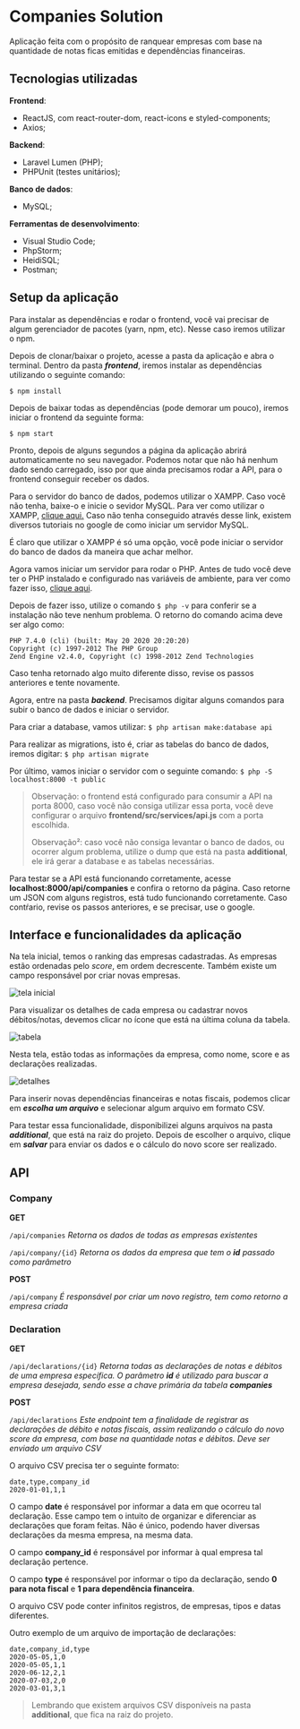 # Companies Solution

Aplicação feita com o propósito de ranquear empresas com base na quantidade de notas ficas emitidas e dependências financeiras.

## Tecnologias utilizadas

**Frontend**: 
 - ReactJS, com react-router-dom, react-icons e styled-components;
 - Axios;

**Backend**: 
 - Laravel Lumen (PHP);
 - PHPUnit (testes unitários);
 
**Banco de dados**: 
 - MySQL;
 
**Ferramentas de desenvolvimento**:

 - Visual Studio Code;
 - PhpStorm;
 - HeidiSQL;
 - Postman;

## Setup da aplicação

Para instalar as dependências e rodar o frontend, você vai precisar de algum gerenciador de pacotes (yarn, npm, etc). Nesse caso iremos utilizar o npm.

Depois de clonar/baixar o projeto, acesse a pasta da aplicação e abra o terminal. Dentro da pasta ***frontend***, iremos instalar as dependências utilizando o seguinte comando:

`$ npm install`

Depois de baixar todas as dependências (pode demorar um pouco), iremos iniciar o frontend da seguinte forma:

`$ npm start`

Pronto, depois de alguns segundos a página da aplicação abrirá automaticamente no seu navegador. Podemos notar que não há nenhum dado sendo carregado, isso por que ainda precisamos rodar a API, para o frontend conseguir receber os dados.

Para o servidor do banco de dados, podemos utilizar o XAMPP. Caso você não tenha, baixe-o e inicie o sevidor MySQL. Para ver como utilizar o XAMPP, [clique aqui.](http://linguagemprisma.br4.biz/blog/configurando-mysql-xampp-em-windows/) Caso não tenha conseguido através desse link, existem diversos tutoriais no google de como iniciar um servidor MySQL.

É claro que utilizar o XAMPP é só uma opção, você pode iniciar o servidor do banco de dados da maneira que achar melhor.

Agora vamos iniciar um servidor para rodar o PHP. Antes de tudo você deve ter o PHP instalado e configurado nas variáveis de ambiente, para ver como fazer isso, [clique aqui](https://medium.com/@marcos.paegle/php-moderno-como-utilizar-o-php-7-1-de-maneira-f%C3%A1cil-e-r%C3%A1pida-windows-286ff668cce8#:~:text=Aperte%20a%20tecla%20Windows%20%2B%20Pause,o%20%E2%80%9CC%3A%5Cphp%E2%80%9D.).

Depois de fazer isso, utilize o comando `$ php -v` para conferir se a instalação não teve nenhum problema. O retorno do comando acima deve ser algo como:

    PHP 7.4.0 (cli) (built: May 20 2020 20:20:20)
    Copyright (c) 1997-2012 The PHP Group
    Zend Engine v2.4.0, Copyright (c) 1998-2012 Zend Technologies

Caso tenha retornado algo muito diferente disso, revise os passos anteriores e tente novamente.

Agora, entre na pasta ***backend***. Precisamos digitar alguns comandos para subir o banco de dados e iniciar o servidor.

Para criar a database, vamos utilizar:
`$ php artisan make:database api`

Para realizar as migrations, isto é, criar as tabelas do banco de dados, iremos digitar:
`$ php artisan migrate`

Por último, vamos iniciar o servidor com o seguinte comando:
`$ php -S localhost:8000 -t public`

> Observação: o frontend está configurado para consumir a API na porta 8000, caso você não consiga utilizar essa porta, você deve configurar o arquivo **frontend/src/services/api.js** com a porta escolhida.
> 
> Observação²: caso você não consiga levantar o banco de dados, ou ocorrer algum problema, utilize o dump que está na pasta **additional**, ele irá gerar a database e as tabelas necessárias.



Para testar se a API está funcionando corretamente, acesse **localhost:8000/api/companies** e confira o retorno da página. Caso retorne um JSON com alguns registros, está tudo funcionando corretamente. Caso contŕario, revise os passos anteriores, e se precisar, use o google.



## Interface e funcionalidades da aplicação

Na tela inicial, temos o ranking das empresas cadastradas. As empresas estão ordenadas pelo *score*, em ordem decrescente. Também existe um campo responsável por criar novas empresas.

![tela inicial](https://user-images.githubusercontent.com/38995753/84848785-2f7c1f00-b02a-11ea-9778-bf66822140ec.png)

Para visualizar os detalhes de cada empresa ou cadastrar novos débitos/notas, devemos clicar no ícone que está na última coluna da tabela.

![tabela](https://user-images.githubusercontent.com/38995753/84848788-32770f80-b02a-11ea-8ecc-e37ae87ab54f.png)

Nesta tela, estão todas as informações da empresa, como nome, score e as declarações realizadas.

![detalhes](https://user-images.githubusercontent.com/38995753/84848613-df04c180-b029-11ea-933c-21e57c05e123.png)

Para inserir novas dependências financeiras e notas fiscais, podemos clicar em ***escolha um arquivo*** e selecionar algum arquivo em formato CSV.

Para testar essa funcionalidade, disponibilizei alguns arquivos na pasta ***additional***, que está na raiz do projeto. Depois de escolher o arquivo, clique em ***salvar*** para enviar os dados e o cálculo do novo score ser realizado.

## API

### Company
**GET**

`/api/companies`
*Retorna os dados de todas as empresas existentes*

`/api/company/{id}`
*Retorna os dados da empresa que tem o **id** passado como parâmetro*

**POST**

`/api/company`
*É responsável por criar um novo registro, tem como retorno a empresa criada*

### Declaration

**GET**

`/api/declarations/{id}`
*Retorna todas as declarações de notas e débitos de uma empresa específica. O parâmetro **id** é utilizado para buscar a empresa desejada, sendo esse a chave primária da tabela **companies***

**POST**

`/api/declarations`
*Este endpoint tem a finalidade de registrar as declarações de débito e notas fiscais, assim realizando o cálculo do novo score da empresa, com base na quantidade notas e débitos. Deve ser enviado um arquivo CSV*

O arquivo CSV precisa ter o seguinte formato:

    date,type,company_id
    2020-01-01,1,1
    
O campo **date** é responsável por informar a data em que ocorreu tal declaração. Esse campo tem o intuito de organizar e diferenciar as declarações que foram feitas. Não é único, podendo haver diversas declarações da mesma empresa, na mesma data.

O campo **company_id** é responsável por informar à qual empresa tal declaração pertence.

O campo **type** é responsável por informar o tipo da declaração, sendo **0 para nota fiscal** e **1 para dependência financeira**. 

O arquivo CSV pode conter infinitos registros, de empresas, tipos e datas diferentes.

Outro exemplo de um arquivo de importação de declarações:

    date,company_id,type
    2020-05-05,1,0
    2020-05-05,1,1
	2020-06-12,2,1
	2020-07-03,2,0
	2020-03-01,3,1

> Lembrando que existem arquivos CSV disponíveis na pasta **additional**, que fica na raiz do projeto.
